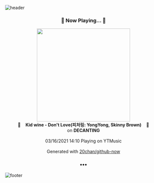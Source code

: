 ![header](https://capsule-render.vercel.app/api?type=wave&height=170&section=header&text=Hi.%20I'm%20SHIFT&fontColor=090707&fontAlignX=45&fontAlignY=65&fontSize=100)

<h3 align="center">🎵 Now Playing... 🎵</h3>
<p align="center">
  <a href="https://music.youtube.com/watch?v=mBbkpoaapeQ">
    <img width="300" src="https://lh3.googleusercontent.com/dgtk2Lh54DuGlNxWnzZQrHfDhmbOQM5ZXn1Z7zee6xdFOJvMvgSgo3lhZjE0hv6i_y4VLECvQ76X8EY">
  </a>
  <br>
  🎵&nbsp&nbsp&nbsp <b>Kid wine - Don't Love(피처링: YongYong, Skinny Brown)</b> &nbsp&nbsp&nbsp🎵
  <br>
  on <b>DECANTING</b>
  
  <br />
  <br />
  03/16/2021 14:10 Playing on YTMusic
  <br />
  <br />
  Generated with <a href="https://github.com/20chan/github-now">20chan/github-now</a>
</p>

<h3 align="center">•••</h3>

![footer](https://capsule-render.vercel.app/api?type=wave&height=150&section=footer)
